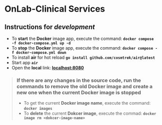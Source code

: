 # OnLab-Clinical Services

## Instructions for ***development***

- To **start** the **Docker** image app, execute the command: **`docker compose -f docker-compose.yml up -d`**
- To **stop** the **Docker** image app, execute the command: **`docker compose -f docker-compose.yml down`**
- To install **air** for hot reload **`go install github.com/cosmtrek/air@latest`**
- Start app **`air`**
- Open the **local** link: **[localhost:8080](http://localhost:8080)**

> ### If there are any changes in the source code, run the commands to remove the old Docker image and create a new one when the current Docker image is stopped
>
> - To get the current **Docker image name**, execute the command: **`docker images`**
> - To **delete** the current **Dokcer image**, execute the commad: **`docker image rm <dokcer-image-name>`**

